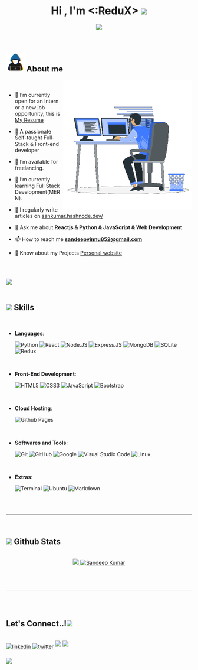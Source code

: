 
<h1 align="center"><b>Hi , I'm <:ReduX> </b><img src="https://media.giphy.com/media/hvRJCLFzcasrR4ia7z/giphy.gif" width="35"></h1>

<p align="center">
  <a href="https://github.com/DenverCoder1/readme-typing-svg"><img src="https://readme-typing-svg.herokuapp.com?font=Time+New+Roman&color=cyan&size=25&center=true&vCenter=true&width=600&height=100&lines=Welcome+To+My+GitHub+Profile..&hearts;++;Self-taught+Full-Stack+Developer(MERN),;Masters+in+Computer+Applications+Student,;Open+Source+Newbie,;Active+Learner,;Love+to+learn+new+stuffs..<3"></a>
</p>


<br>



	
## <picture><img src = "https://github.com/0xAbdulKhalid/0xAbdulKhalid/raw/main/assets/mdImages/about_me.gif" width = 50px></picture> **About me**

<picture> <img align="right" src="https://github.com/0xAbdulKhalid/0xAbdulKhalid/raw/main/assets/mdImages/Right_Side.gif" width = 350px></picture>

<br>

- 🔭 I’m currently open for an Intern or a new job opportunity, this is <a href="https://drive.google.com/file/d/1h_G8md5gbwK4F2C-zs-37fHHNCohKl4q/view?usp=sharing" target="blank">My Resume</a>

- 🌱 A passionate Self-taught Full-Stack & Front-end developer

- 🤝 I’m available for freelancing.

- 🌱 I’m currently learning Full Stack Development(MERN).

- 📝 I regularly write articles on [sankumar.hashnode.dev/](https://sankumar.hashnode.dev/)

- 💬 Ask me about **Reactjs & Python & JavaScript & Web Development**

- 📫 How to reach me **sandeepvinnu852@gmail.com**

- 📄 Know about my Projects <a href="https://sandeepkumarportfolio.netlify.app" target="blank">Personal website</a>

    
<br><br>

<img src="https://user-images.githubusercontent.com/73097560/115834477-dbab4500-a447-11eb-908a-139a6edaec5c.gif"><br><br>

## <img src="https://media2.giphy.com/media/QssGEmpkyEOhBCb7e1/giphy.gif?cid=ecf05e47a0n3gi1bfqntqmob8g9aid1oyj2wr3ds3mg700bl&rid=giphy.gif" width ="25"><b> Skills</b>
<br>

<p align="center">

- **Languages**:
    
    ![Python](https://img.shields.io/badge/Python%20-%2314354C.svg?style=for-the-badge&logo=python&logoColor=white)
    ![React](https://img.shields.io/badge/React%20-%232370ED.svg?style=for-the-badge&logo=react&logoColor=white)
    ![Node.JS](https://img.shields.io/badge/Node.JS%20-%232370ED.svg?style=for-the-badge&logo=node.js&logoColor=white)
    ![Express.JS](https://img.shields.io/badge/Express.JS%20-%2300599C.svg?style=for-the-badge&logo=express.js%2B%2B&logoColor=white)
    ![MongoDB](https://img.shields.io/badge/MongoDB%20-%2314354C.svg?style=for-the-badge&logo=mongodb&logoColor=white)
    ![SQLite](https://img.shields.io/badge/SQLite%20-%232370ED.svg?style=for-the-badge&logo=sqlite&logoColor=white)
    ![Redux](https://img.shields.io/badge/Redux%20-%232370ED.svg?style=for-the-badge&logo=redux&logoColor=white)

<br>   
    
- **Front-End Development**:

   ![HTML5](https://img.shields.io/badge/HTML5%20-%23E34F26.svg?style=for-the-badge&logo=html5&logoColor=white)
   ![CSS3](https://img.shields.io/badge/CSS%20-%231572B6.svg?style=for-the-badge&logo=css3&logoColor=white)
   ![JavaScript](https://img.shields.io/badge/JavaScript%20-%23F7DF1E.svg?style=for-the-badge&logo=javascript&logoColor=black)
   ![Bootstrap](https://img.shields.io/badge/Bootstrap%20-%2300599C.svg?style=for-the-badge&logo=bootstrap%2B%2B&logoColor=white)

<br>

- **Cloud Hosting**:

    ![Github Pages](https://img.shields.io/badge/GitHub%20Pages-%23327FC7.svg?style=for-the-badge&logo=github&logoColor=white)
    
<br>

- **Softwares and Tools**:

    ![Git](https://img.shields.io/badge/git-%23F05033.svg?style=for-the-badge&logo=git&logoColor=white)
    ![GitHub](https://img.shields.io/badge/github-%23121011.svg?style=for-the-badge&logo=github&logoColor=white)
    ![Google](https://img.shields.io/badge/google-%234285F4.svg?style=for-the-badge&logo=google&logoColor=white)
    ![Visual Studio Code](https://img.shields.io/badge/Visual%20Studio%20Code-0078d7.svg?style=for-the-badge&logo=visual-studio-code&logoColor=white)
    ![Linux](https://img.shields.io/badge/Linux-FCC624?style=for-the-badge&logo=linux&logoColor=black) 

<br>

- **Extras**:

    ![Terminal](https://img.shields.io/badge/Terminal-%23054020?style=for-the-badge&logo=gnu-bash&logoColor=white)
    ![Ubuntu](https://img.shields.io/badge/Ubuntu-%23054020?style=for-the-badge&logo=ubuntu&logoColor=white)
    ![Markdown](https://img.shields.io/badge/markdown-%23000000.svg?style=for-the-badge&logo=markdown&logoColor=white)   


</p>

<br>
<br>

-----

<br>


## <img src="https://media.giphy.com/media/iY8CRBdQXODJSCERIr/giphy.gif" width="35"><b> Github Stats </b>
<br>

<div align="center">

<a href="https://github.com/sandeepvinnu/">
  <img src="https://github-readme-stats.vercel.app/api?username=sandeepvinnu&include_all_commits=true&count_private=true&show_icons=true&line_height=20&title_color=7A7ADB&icon_color=2234AE&text_color=D3D3D3&bg_color=0,000000,130F40" width="450"/>
  <img src="https://github-readme-stats.vercel.app/api/top-langs?username=sandeepvinnu&show_icons=true&locale=en&layout=compact&line_height=20&title_color=7A7ADB&icon_color=2234AE&text_color=D3D3D3&bg_color=0,000000,130F40" width="375"  alt="Sandeep Kumar"/>

</a>
</div>

<br>
<br>
<br>

-----

<br>
<br>

## <b> Let's Connect..!</b><img src="https://github.com/sandeepvinnu/sandeepvinnu/raw/main/assets/mdImages/handshake.gif" width ="80">
<br>
<div align='left'>

<a href="https://linkedin.com/in/sankumar29" target="_blank">
<img src="https://img.shields.io/badge/linkedin:  sankumar29-%2300acee.svg?color=405DE6&style=for-the-badge&logo=linkedin&logoColor=white" alt=linkedin             style="margin-bottom: 5px;"/>
</a>

<a href="https://twitter.com/sankumar_29" target="_blank">
<img src="https://img.shields.io/badge/twitter:  sankumar_29-%2300acee.svg?color=1DA1F2&style=for-the-badge&logo=twitter&logoColor=white" alt=twitter style="margin-bottom: 5px;"/>
</a>

<a href="mailto:sandeepvinnu852@gmail.com" target="_blank">
<img src="https://img.shields.io/badge/gmail:  sanKumar29-%23EA4335.svg?style=for-the-badge&logo=gmail&logoColor=white" t=mail style="margin-bottom: 5px;" />
</a>

<a href="mailto:0xabdulkhalid@gmail.com" target="_blank">
<img src="https://img.shields.io/badge/gmail:  sankumar29-%23EA4335.svg?style=for-the-badge&logo=gmail&logoColor=white" t=mail style="margin-bottom: 5px;" />
</a>

    
</div>

<br>
<img src="https://user-images.githubusercontent.com/73097560/115834477-dbab4500-a447-11eb-908a-139a6edaec5c.gif">
<br>
<br>
<br>

